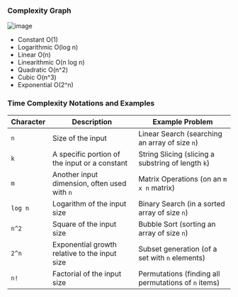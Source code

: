 ### Complexity Graph

![image](https://github.com/web-slate/python-basics/assets/1652629/c99fd9dd-4073-4f99-9660-6ec052e35d12)

- Constant O(1)
- Logarithmic O(log n)
- Linear O(n)
- Linearithmic O(n log n)
- Quadratic O(n^2)
- Cubic O(n^3)
- Exponential O(2^n)

### Time Complexity Notations and Examples

| Character | Description                                             | Example Problem                                  |
|-----------|---------------------------------------------------------|--------------------------------------------------|
| `n`       | Size of the input                                       | Linear Search (searching an array of size `n`)   |
| `k`       | A specific portion of the input or a constant           | String Slicing (slicing a substring of length `k`)|
| `m`       | Another input dimension, often used with `n`            | Matrix Operations (on an `m x n` matrix)         |
| `log n`   | Logarithm of the input size                             | Binary Search (in a sorted array of size `n`)    |
| `n^2`     | Square of the input size                                | Bubble Sort (sorting an array of size `n`)       |
| `2^n`     | Exponential growth relative to the input size           | Subset generation (of a set with `n` elements)   |
| `n!`      | Factorial of the input size                             | Permutations (finding all permutations of `n` items) |

